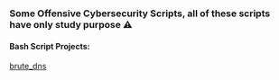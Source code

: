 ### Some Offensive Cybersecurity Scripts, all of these scripts have only study purpose ⚠️

#### Bash Script Projects: 
<a href="https://github.com/Corvo-777/brute_dns">brute_dns</a>
